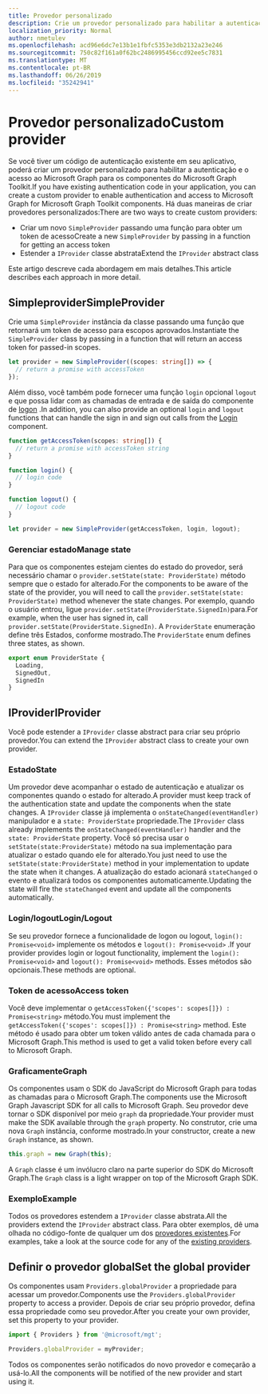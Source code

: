 ```yaml
---
title: Provedor personalizado
description: Crie um provedor personalizado para habilitar a autenticação e o acesso de gráfico para os componentes do Microsoft Graph Toolkit, se você tiver um código de autenticação existente em seu aplicativo.
localization_priority: Normal
author: nmetulev
ms.openlocfilehash: acd96e6dc7e13b1e1fbfc5353e3db2132a23e246
ms.sourcegitcommit: 750c82f161a0f62bc2486995456ccd92ee5c7831
ms.translationtype: MT
ms.contentlocale: pt-BR
ms.lasthandoff: 06/26/2019
ms.locfileid: "35242941"
---
```

# <a name="custom-provider"></a><span data-ttu-id="ff59e-103">Provedor personalizado</span><span class="sxs-lookup"><span data-stu-id="ff59e-103">Custom provider</span></span>

<span data-ttu-id="ff59e-104">Se você tiver um código de autenticação existente em seu aplicativo, poderá criar um provedor personalizado para habilitar a autenticação e o acesso ao Microsoft Graph para os componentes do Microsoft Graph Toolkit.</span><span class="sxs-lookup"><span data-stu-id="ff59e-104">If you have existing authentication code in your application, you can create a custom provider to enable authentication and access to Microsoft Graph for Microsoft Graph Toolkit components.</span></span> <span data-ttu-id="ff59e-105">Há duas maneiras de criar provedores personalizados:</span><span class="sxs-lookup"><span data-stu-id="ff59e-105">There are two ways to create custom providers:</span></span>

- <span data-ttu-id="ff59e-106">Criar um novo `SimpleProvider` passando uma função para obter um token de acesso</span><span class="sxs-lookup"><span data-stu-id="ff59e-106">Create a new `SimpleProvider` by passing in a function for getting an access token</span></span>
- <span data-ttu-id="ff59e-107">Estender a `IProvider` classe abstrata</span><span class="sxs-lookup"><span data-stu-id="ff59e-107">Extend the `IProvider` abstract class</span></span>

<span data-ttu-id="ff59e-108">Este artigo descreve cada abordagem em mais detalhes.</span><span class="sxs-lookup"><span data-stu-id="ff59e-108">This article describes each approach in more detail.</span></span>

## <a name="simpleprovider"></a><span data-ttu-id="ff59e-109">Simpleprovider</span><span class="sxs-lookup"><span data-stu-id="ff59e-109">SimpleProvider</span></span>

<span data-ttu-id="ff59e-110">Crie uma `SimpleProvider` instância da classe passando uma função que retornará um token de acesso para escopos aprovados.</span><span class="sxs-lookup"><span data-stu-id="ff59e-110">Instantiate the `SimpleProvider` class by passing in a function that will return an access token for passed-in scopes.</span></span>

```ts
let provider = new SimpleProvider((scopes: string[]) => {
  // return a promise with accessToken
});
```

<span data-ttu-id="ff59e-111">Além disso, você também pode fornecer uma função `login` opcional `logout` e que possa lidar com as chamadas de entrada e de saída do componente de [logon](../components/login.md) .</span><span class="sxs-lookup"><span data-stu-id="ff59e-111">In addition, you can also provide an optional `login` and `logout` functions that can handle the sign in and sign out calls from the [Login](../components/login.md) component.</span></span>

```ts
function getAccessToken(scopes: string[]) {
  // return a promise with accessToken string
}

function login() {
  // login code
}

function logout() {
  // logout code
}

let provider = new SimpleProvider(getAccessToken, login, logout);
```

### <a name="manage-state"></a><span data-ttu-id="ff59e-112">Gerenciar estado</span><span class="sxs-lookup"><span data-stu-id="ff59e-112">Manage state</span></span>

<span data-ttu-id="ff59e-113">Para que os componentes estejam cientes do estado do provedor, será necessário chamar o `provider.setState(state: ProviderState)` método sempre que o estado for alterado.</span><span class="sxs-lookup"><span data-stu-id="ff59e-113">For the components to be aware of the state of the provider, you will need to call the `provider.setState(state: ProviderState)` method whenever the state changes.</span></span> <span data-ttu-id="ff59e-114">Por exemplo, quando o usuário entrou, ligue `provider.setState(ProviderState.SignedIn)`para.</span><span class="sxs-lookup"><span data-stu-id="ff59e-114">For example, when the user has signed in, call `provider.setState(ProviderState.SignedIn)`.</span></span> <span data-ttu-id="ff59e-115">A `ProviderState` enumeração define três Estados, conforme mostrado.</span><span class="sxs-lookup"><span data-stu-id="ff59e-115">The `ProviderState` enum defines three states, as shown.</span></span>

```ts
export enum ProviderState {
  Loading,
  SignedOut,
  SignedIn
}
```

## <a name="iprovider"></a><span data-ttu-id="ff59e-116">IProvider</span><span class="sxs-lookup"><span data-stu-id="ff59e-116">IProvider</span></span>

<span data-ttu-id="ff59e-117">Você pode estender a `IProvider` classe abstract para criar seu próprio provedor.</span><span class="sxs-lookup"><span data-stu-id="ff59e-117">You can extend the `IProvider` abstract class to create your own provider.</span></span>

### <a name="state"></a><span data-ttu-id="ff59e-118">Estado</span><span class="sxs-lookup"><span data-stu-id="ff59e-118">State</span></span>

<span data-ttu-id="ff59e-119">Um provedor deve acompanhar o estado de autenticação e atualizar os componentes quando o estado for alterado.</span><span class="sxs-lookup"><span data-stu-id="ff59e-119">A provider must keep track of the authentication state and update the components when the state changes.</span></span> <span data-ttu-id="ff59e-120">A `IProvider` classe já implementa o `onStateChanged(eventHandler)` manipulador e a `state: ProviderState` propriedade.</span><span class="sxs-lookup"><span data-stu-id="ff59e-120">The `IProvider` class already implements the `onStateChanged(eventHandler)` handler and the `state: ProviderState` property.</span></span> <span data-ttu-id="ff59e-121">Você só precisa usar o `setState(state:ProviderState)` método na sua implementação para atualizar o estado quando ele for alterado.</span><span class="sxs-lookup"><span data-stu-id="ff59e-121">You just need to use the `setState(state:ProviderState)` method in your implementation to update the state when it changes.</span></span> <span data-ttu-id="ff59e-122">A atualização do estado acionará `stateChanged` o evento e atualizará todos os componentes automaticamente.</span><span class="sxs-lookup"><span data-stu-id="ff59e-122">Updating the state will fire the `stateChanged` event and update all the components automatically.</span></span>

### <a name="loginlogout"></a><span data-ttu-id="ff59e-123">Login/logout</span><span class="sxs-lookup"><span data-stu-id="ff59e-123">Login/Logout</span></span>

<span data-ttu-id="ff59e-124">Se seu provedor fornece a funcionalidade de logon ou logout, `login(): Promise<void>` implemente os métodos e `logout(): Promise<void>` .</span><span class="sxs-lookup"><span data-stu-id="ff59e-124">If your provider provides login or logout functionality, implement the `login(): Promise<void>` and `logout(): Promise<void>` methods.</span></span> <span data-ttu-id="ff59e-125">Esses métodos são opcionais.</span><span class="sxs-lookup"><span data-stu-id="ff59e-125">These methods are optional.</span></span>

### <a name="access-token"></a><span data-ttu-id="ff59e-126">Token de acesso</span><span class="sxs-lookup"><span data-stu-id="ff59e-126">Access token</span></span>

<span data-ttu-id="ff59e-127">Você deve implementar o `getAccessToken({'scopes': scopes[]}) : Promise<string>` método.</span><span class="sxs-lookup"><span data-stu-id="ff59e-127">You must implement the `getAccessToken({'scopes': scopes[]}) : Promise<string>` method.</span></span> <span data-ttu-id="ff59e-128">Este método é usado para obter um token válido antes de cada chamada para o Microsoft Graph.</span><span class="sxs-lookup"><span data-stu-id="ff59e-128">This method is used to get a valid token before every call to Microsoft Graph.</span></span>

### <a name="graph"></a><span data-ttu-id="ff59e-129">Graficamente</span><span class="sxs-lookup"><span data-stu-id="ff59e-129">Graph</span></span>

<span data-ttu-id="ff59e-130">Os componentes usam o SDK do JavaScript do Microsoft Graph para todas as chamadas para o Microsoft Graph.</span><span class="sxs-lookup"><span data-stu-id="ff59e-130">The components use the Microsoft Graph Javascript SDK for all calls to Microsoft Graph.</span></span> <span data-ttu-id="ff59e-131">Seu provedor deve tornar o SDK disponível por meio `graph` da propriedade.</span><span class="sxs-lookup"><span data-stu-id="ff59e-131">Your provider must make the SDK available through the `graph` property.</span></span> <span data-ttu-id="ff59e-132">No construtor, crie uma nova `Graph` instância, conforme mostrado.</span><span class="sxs-lookup"><span data-stu-id="ff59e-132">In your constructor, create a new `Graph` instance, as shown.</span></span>

```js
this.graph = new Graph(this);
```

<span data-ttu-id="ff59e-133">A `Graph` classe é um invólucro claro na parte superior do SDK do Microsoft Graph.</span><span class="sxs-lookup"><span data-stu-id="ff59e-133">The `Graph` class is a light wrapper on top of the Microsoft Graph SDK.</span></span>

### <a name="example"></a><span data-ttu-id="ff59e-134">Exemplo</span><span class="sxs-lookup"><span data-stu-id="ff59e-134">Example</span></span>

<span data-ttu-id="ff59e-135">Todos os provedores estendem a `IProvider` classe abstrata.</span><span class="sxs-lookup"><span data-stu-id="ff59e-135">All the providers extend the `IProvider` abstract class.</span></span> <span data-ttu-id="ff59e-136">Para obter exemplos, dê uma olhada no código-fonte de qualquer um dos [provedores existentes](https://github.com/microsoftgraph/microsoft-graph-toolkit/tree/master/src/providers).</span><span class="sxs-lookup"><span data-stu-id="ff59e-136">For examples, take a look at the source code for any of the [existing providers](https://github.com/microsoftgraph/microsoft-graph-toolkit/tree/master/src/providers).</span></span>

## <a name="set-the-global-provider"></a><span data-ttu-id="ff59e-137">Definir o provedor global</span><span class="sxs-lookup"><span data-stu-id="ff59e-137">Set the global provider</span></span>

<span data-ttu-id="ff59e-138">Os componentes usam `Providers.globalProvider` a propriedade para acessar um provedor.</span><span class="sxs-lookup"><span data-stu-id="ff59e-138">Components use the `Providers.globalProvider` property to access a provider.</span></span> <span data-ttu-id="ff59e-139">Depois de criar seu próprio provedor, defina essa propriedade como seu provedor.</span><span class="sxs-lookup"><span data-stu-id="ff59e-139">After you create your own provider, set this property to your provider.</span></span>

```ts
import { Providers } from '@microsoft/mgt';

Providers.globalProvider = myProvider;
```

<span data-ttu-id="ff59e-140">Todos os componentes serão notificados do novo provedor e começarão a usá-lo.</span><span class="sxs-lookup"><span data-stu-id="ff59e-140">All the components will be notified of the new provider and start using it.</span></span>
